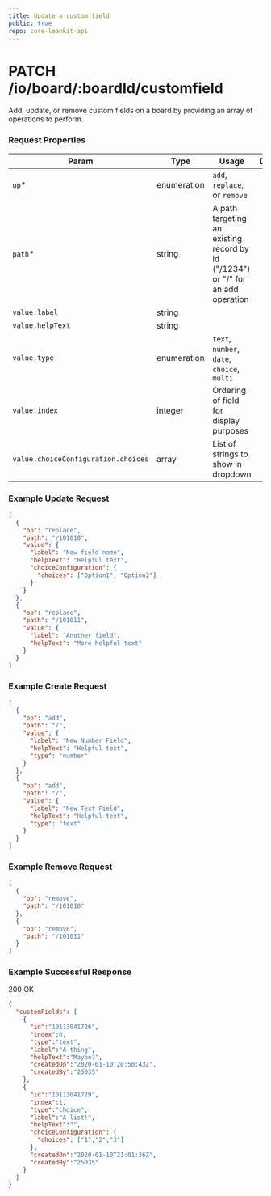 ```yaml
---
title: Update a custom field
public: true
repo: core-leankit-api
---
```

# PATCH /io/board/:boardId/customfield
Add, update, or remove custom fields on a board by providing an array of operations to perform.

### Request Properties
|Param|Type|Usage|Default|
|-----|-----|------|-------|
|`op`*|enumeration|`add`, `replace`, or `remove`||
|`path`*|string|A path targeting an existing record by id (\"/1234\") or  \"/\" for an add operation ||
|`value.label`|string|||
|`value.helpText`|string|||
|`value.type`|enumeration|`text`, `number`, `date`, `choice`, `multi`||
|`value.index`|integer|Ordering of field for display purposes||
|`value.choiceConfiguration.choices`|array|List of strings to show in dropdown||

### Example Update Request

```json
[
  {
    "op": "replace",
    "path": "/101010",
    "value": {
      "label": "New field name",
      "helpText": "Helpful text",
      "choiceConfiguration": {
        "choices": ["Option1", "Option2"]
      }
    }
  },
  {
    "op": "replace",
    "path": "/101011",
    "value": {
      "label": "Another field",
      "helpText": "More helpful text"
    }
  }
]
```

### Example Create Request

```json
[
  {
    "op": "add",
    "path": "/",
    "value": {
      "label": "New Number Field",
      "helpText": "Helpful text",
      "type": "number"
    }
  },
  {
    "op": "add",
    "path": "/",
    "value": {
      "label": "New Text Field",
      "helpText": "Helpful text",
      "type": "text"
    }
  }
]
```

### Example Remove Request

```json
[
  {
    "op": "remove",
    "path": "/101010"
  },
  {
    "op": "remove",
    "path": "/101011"
  }
]

```

### Example Successful Response
200 OK

```json
{
  "customFields": [
    {
      "id":"10113041726",
      "index":0,
      "type":"text",
      "label":"A thing",
      "helpText":"Maybe?",
      "createdOn":"2020-01-10T20:50:43Z",
      "createdBy":"25035"
    },
    {
      "id":"10113041729",
      "index":1,
      "type":"choice",
      "label":"A list!",
      "helpText":"",
      "choiceConfiguration": {
        "choices": ["1","2","3"]
      },
      "createdOn":"2020-01-10T21:01:36Z",
      "createdBy":"25035"
    }
  ]
}
```
